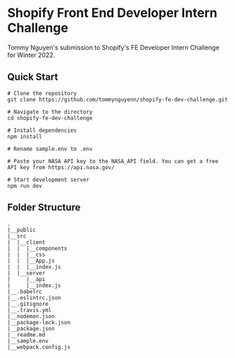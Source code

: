 # Shopify Front End Developer Intern Challenge
Tommy Nguyen's submission to Shopify's FE Developer Intern Challenge for Winter 2022.

## Quick Start
```
# Clone the repository
git clone https://github.com/tommynguyenn/shopify-fe-dev-challenge.git

# Navigate to the directory
cd shopify-fe-dev-challenge

# Install dependencies
npm install

# Rename sample.env to .env

# Paste your NASA API key to the NASA_API field. You can get a free API key from https://api.nasa.gov/

# Start development server
npm run dev
```

## Folder Structure
```
.
|__public
|__src
|  |__client
|  |  |__components
|  |  |__css
|  |  |__App.js
|  |  |__index.js
|  |__server
|     |__api
|     |__index.js
|__.babelrc
|__.eslintrc.json
|__.gitignore
|__.travis.yml
|__nodemon.json
|__package-lock.json
|__package.json
|__readme.md
|__sample.env
|__webpack.config.js
```